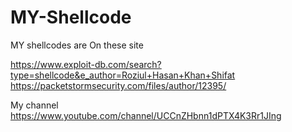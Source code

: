 # MY-Shellcode

MY shellcodes are On these site

https://www.exploit-db.com/search?type=shellcode&e_author=Roziul+Hasan+Khan+Shifat
https://packetstormsecurity.com/files/author/12395/

My channel
https://www.youtube.com/channel/UCCnZHbnn1dPTX4K3Rr1JIng
